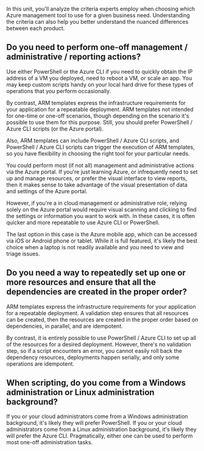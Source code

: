 In this unit, you'll analyze the criteria experts employ when choosing which Azure management tool to use for a given business need.  Understanding the criteria can also help you better understand the nuanced differences between each product.

## Do you need to perform one-off management / administrative / reporting actions?

Use either PowerShell or the Azure CLI if you need to quickly obtain the IP address of a VM you deployed, need to reboot a VM, or scale an app.  You may keep custom scripts handy on your local hard drive for these types of operations that you perform occasionally.

By contrast, ARM templates express the infrastructure requirements for your application for a repeatable deployment.  ARM templates not intended for one-time or one-off scenarios, though depending on the scenario it's possible to use them for this purpose.  Still, you should prefer PowerShell / Azure CLI scripts (or the Azure portal).

Also, ARM templates can include PowerShell / Azure CLI scripts, and PowerShell / Azure CLI scripts can trigger the execution of ARM templates, so you have flexibility in choosing the right tool for your particular needs.

You could perform most (if not all) management and administrative actions via the Azure portal. If you're just learning Azure, or infrequently need to set up and manage resources, or prefer the visual interface to view reports, then it makes sense to take advantage of the visual presentation of data and settings of the Azure portal.

However, if you're a in cloud management or administrative role, relying solely on the Azure portal would require visual scanning and clicking to find the settings or information you want to work with. In these cases, it is often quicker and more repeatable to use Azure CLI or PowerShell.

The last option in this case is the Azure mobile app, which can be accessed via iOS or Android phone or tablet.  While it is full featured, it's likely the best choice when a laptop is not readily available and you need to view and triage issues.

## Do you need a way to repeatedly set up one or more resources and ensure that all the dependencies are created in the proper order?

ARM templates express the infrastructure requirements for your application for a repeatable deployment.  A validation step ensures that all resources can be created, then the resources are created in the proper order based on dependencies, in parallel, and are idempotent.

By contrast, it is entirely possible to use PowerShell / Azure CLI to set up all of the resources for a desired deployment.  However, there's no validation step, so if a script encounters an error, you cannot easily roll back the dependency resources, deployments happen serially, and only some operations are idempotent.

## When scripting, do you come from a Windows administration or Linux administration background?

If you or your cloud administrators come from a Windows administration background, it's likely they will prefer PowerShell.  If you or your cloud administrators come from a Linux administration background, it's likely they will prefer the Azure CLI.  Pragmatically, either one can be used to perform most one-off administration tasks.